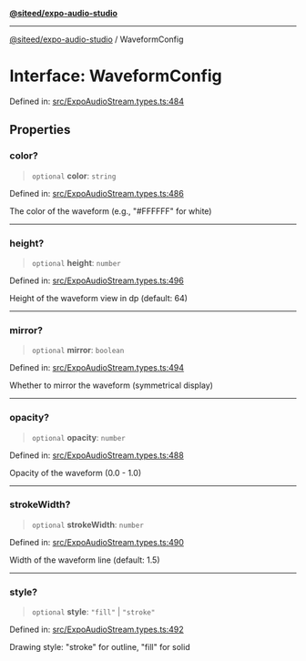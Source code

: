 [**@siteed/expo-audio-studio**](../README.md)

***

[@siteed/expo-audio-studio](../README.md) / WaveformConfig

# Interface: WaveformConfig

Defined in: [src/ExpoAudioStream.types.ts:484](https://github.com/deeeed/expo-audio-stream/blob/ce05d475b5bcbdb69a6269a6725b5e684604d29e/packages/expo-audio-studio/src/ExpoAudioStream.types.ts#L484)

## Properties

### color?

> `optional` **color**: `string`

Defined in: [src/ExpoAudioStream.types.ts:486](https://github.com/deeeed/expo-audio-stream/blob/ce05d475b5bcbdb69a6269a6725b5e684604d29e/packages/expo-audio-studio/src/ExpoAudioStream.types.ts#L486)

The color of the waveform (e.g., "#FFFFFF" for white)

***

### height?

> `optional` **height**: `number`

Defined in: [src/ExpoAudioStream.types.ts:496](https://github.com/deeeed/expo-audio-stream/blob/ce05d475b5bcbdb69a6269a6725b5e684604d29e/packages/expo-audio-studio/src/ExpoAudioStream.types.ts#L496)

Height of the waveform view in dp (default: 64)

***

### mirror?

> `optional` **mirror**: `boolean`

Defined in: [src/ExpoAudioStream.types.ts:494](https://github.com/deeeed/expo-audio-stream/blob/ce05d475b5bcbdb69a6269a6725b5e684604d29e/packages/expo-audio-studio/src/ExpoAudioStream.types.ts#L494)

Whether to mirror the waveform (symmetrical display)

***

### opacity?

> `optional` **opacity**: `number`

Defined in: [src/ExpoAudioStream.types.ts:488](https://github.com/deeeed/expo-audio-stream/blob/ce05d475b5bcbdb69a6269a6725b5e684604d29e/packages/expo-audio-studio/src/ExpoAudioStream.types.ts#L488)

Opacity of the waveform (0.0 - 1.0)

***

### strokeWidth?

> `optional` **strokeWidth**: `number`

Defined in: [src/ExpoAudioStream.types.ts:490](https://github.com/deeeed/expo-audio-stream/blob/ce05d475b5bcbdb69a6269a6725b5e684604d29e/packages/expo-audio-studio/src/ExpoAudioStream.types.ts#L490)

Width of the waveform line (default: 1.5)

***

### style?

> `optional` **style**: `"fill"` \| `"stroke"`

Defined in: [src/ExpoAudioStream.types.ts:492](https://github.com/deeeed/expo-audio-stream/blob/ce05d475b5bcbdb69a6269a6725b5e684604d29e/packages/expo-audio-studio/src/ExpoAudioStream.types.ts#L492)

Drawing style: "stroke" for outline, "fill" for solid

